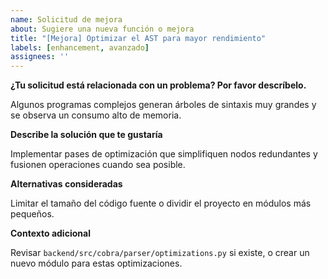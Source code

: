```yaml
---
name: Solicitud de mejora
about: Sugiere una nueva función o mejora
title: "[Mejora] Optimizar el AST para mayor rendimiento"
labels: [enhancement, avanzado]
assignees: ''
---
```


**¿Tu solicitud está relacionada con un problema? Por favor descríbelo.**

Algunos programas complejos generan árboles de sintaxis muy grandes y se observa un consumo alto de memoria.

**Describe la solución que te gustaría**

Implementar pases de optimización que simplifiquen nodos redundantes y fusionen operaciones cuando sea posible.

**Alternativas consideradas**

Limitar el tamaño del código fuente o dividir el proyecto en módulos más pequeños.

**Contexto adicional**

Revisar `backend/src/cobra/parser/optimizations.py` si existe, o crear un nuevo módulo para estas optimizaciones.
